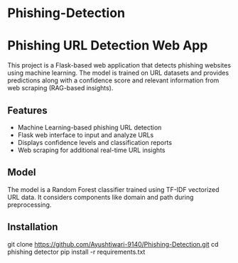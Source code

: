 # Phishing-Detection
# Phishing URL Detection Web App

This project is a Flask-based web application that detects phishing websites using machine learning. The model is trained on URL datasets and provides predictions along with a confidence score and relevant information from web scraping (RAG-based insights).


## Features

- Machine Learning-based phishing URL detection
- Flask web interface to input and analyze URLs
- Displays confidence levels and classification reports
- Web scraping for additional real-time URL insights

## Model

The model is a Random Forest classifier trained using TF-IDF vectorized URL data. It considers components like domain and path during preprocessing.



## Installation

git clone https://github.com/Ayushtiwari-9140/Phishing-Detection.git
cd phishing detector
pip install -r requirements.txt
